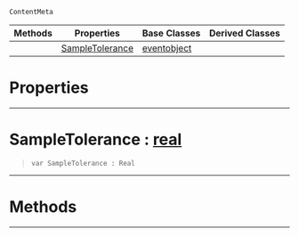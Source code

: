  `ContentMeta`

|Methods|Properties|Base Classes|Derived Classes|
|---|---|---|---|
| |[ SampleTolerance](https://github.com/zeroengineteam/ZeroDocs/blob/master/code_reference/class_reference/richanimation.markdown#sampletolerance-zero-eng)|[eventobject](https://github.com/zeroengineteam/ZeroDocs/blob/master/code_reference/class_reference/eventobject.markdown)| |


 #  Properties


---  
 #  SampleTolerance : [real](https://github.com/zeroengineteam/ZeroDocs/blob/master/code_reference/nada_base_types/real.markdown)

> 
> ``` lang=cpp, name=Nada
> var SampleTolerance : Real


---  
 #  Methods


---  
 

 